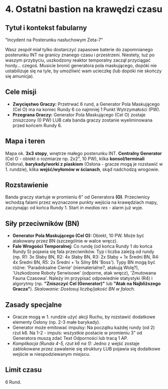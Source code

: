 # 4. Ostatni bastion na krawędzi czasu

## Tytuł i kontekst fabularny

"Incydent na Posterunku nasłuchowym Zeta-7"

Wasz zespół miał tylko dostarczyć zapasowe baterie do zapomnianego posterunku INT na granicy znanego czasu i przestrzeni. Niestety, tuż po waszym przybyciu, uszkodzony reaktor temporalny zaczął przyciągać hordy... czegoś. Musicie bronić generatora pola maskującego, dopóki nie ustabilizuje się na tyle, by umożliwić wam ucieczkę (lub dopóki nie skończy się amunicja).

## Cele misji

* **Zwycięstwo Graczy:** Przetrwać 6 rund, a Generator Pola Maskującego (Cel O) ma na koniec Rundy 6 co najmniej 1 Punkt Wytrzymałości (PW).
* **Przegrana Graczy:** Generator Pola Maskującego (Cel O) zostaje zniszczony (0 PW) LUB cała banda graczy zostanie wyeliminowana przed końcem Rundy 6.

## Mapa i teren

Mapa ok. **3x3 stopy**, wnętrze małego posterunku INT. **Centralny Generator** (Cel O - obiekt o rozmiarze np. 2x2", 10 PW), kilka **konsol/terminali** (Osłona), **barykady/worki z piaskiem** (Osłona - gracze mogą je rozstawić w 1. rundzie), kilka **wejść/wyłomów w ścianach**, skąd nadchodzą wrogowie.

## Rozstawienie

Banda graczy startuje w promieniu 6" od Generatora **(O)**. Przeciwnicy wchodzą falami przez wyznaczone punkty wejścia na krawędziach mapy, zaczynając od końca Rundy 1. Start *in medias res* - alarm już wyje.

## Siły przeciwników (BN)

* **Generator Pola Maskującego (Cel O):** Obiekt, 10 PW. Może być atakowany przez BN (szczególnie w walce wręcz).
* **Fale Wrogości Temporalnej:** Co rundę (od końca Rundy 1 do końca Rundy 5) pojawia się fala przeciwników. Typ i liczba zależą od rundy (np. R1: 3x Słaby BN, R2: 4x Słaby BN, R3: 2x Słaby + 1x Średni BN, R4: 4x Średni BN, R5: 2x Średni + 1x Silny BN 'Boss'). Typy BN mogą być różne: 'Paradoksalne Cienie' (niematerialne?, atakują Wolę?), 'Uszkodzone Roboty Serwisowe' (odporne, atak wręcz), 'Zmutowana Fauna Czasowa'. Należy im przypisać odpowiednie statystyki (R4) i algorytmy (np. **"Zniszczyć Cel (Generator)"** lub **"Atak na Najbliższego Gracza"**). *Skalowanie: Dostosuj liczbę/jakość BN w falach.*

## Zasady specjalne

* Gracze mogą w 1. rundzie użyć akcji Ruchu, by rozstawić dodatkowe elementy Osłony (np. 2-3 małe barykady).
* Generator może emitować impulsy: Na początku każdej rundy (od 2) rzut k6. Na 1-2 - impuls: wszystkie postacie w promieniu 3" od Generatora muszą zdać Test Odporności lub tracą 1 AP.
* *Komplikacja (Runda 4-5, rzut k6 na 1):* Jedno z wejść zostaje zablokowane przez zawalenie się struktury LUB pojawia się dodatkowe wejście w niespodziewanym miejscu.

## Limit czasu

6 Rund.
